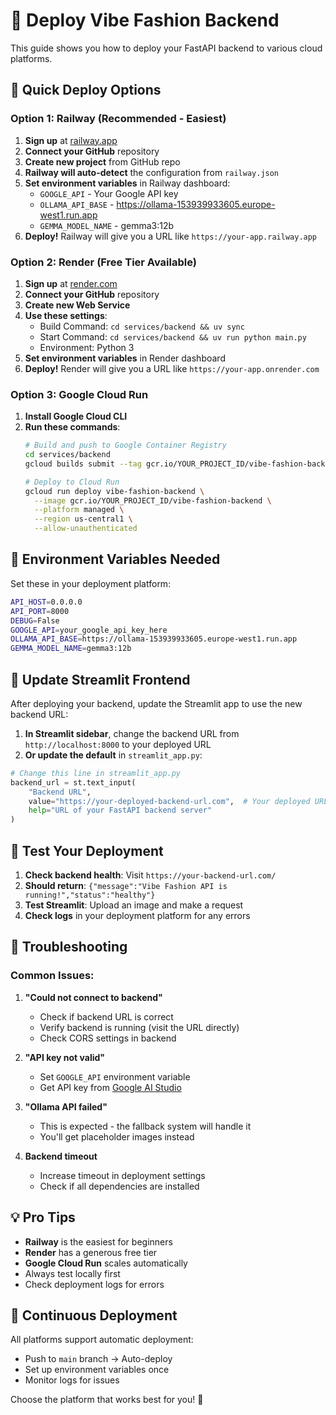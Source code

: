 # 🚀 Deploy Vibe Fashion Backend

This guide shows you how to deploy your FastAPI backend to various cloud platforms.

## 🎯 Quick Deploy Options

### Option 1: Railway (Recommended - Easiest)

1. **Sign up** at [railway.app](https://railway.app)
2. **Connect your GitHub** repository
3. **Create new project** from GitHub repo
4. **Railway will auto-detect** the configuration from `railway.json`
5. **Set environment variables** in Railway dashboard:
   - `GOOGLE_API` - Your Google API key
   - `OLLAMA_API_BASE` - https://ollama-153939933605.europe-west1.run.app
   - `GEMMA_MODEL_NAME` - gemma3:12b
6. **Deploy!** Railway will give you a URL like `https://your-app.railway.app`

### Option 2: Render (Free Tier Available)

1. **Sign up** at [render.com](https://render.com)
2. **Connect your GitHub** repository
3. **Create new Web Service**
4. **Use these settings**:
   - Build Command: `cd services/backend && uv sync`
   - Start Command: `cd services/backend && uv run python main.py`
   - Environment: Python 3
5. **Set environment variables** in Render dashboard
6. **Deploy!** Render will give you a URL like `https://your-app.onrender.com`

### Option 3: Google Cloud Run

1. **Install Google Cloud CLI**
2. **Run these commands**:
   ```bash
   # Build and push to Google Container Registry
   cd services/backend
   gcloud builds submit --tag gcr.io/YOUR_PROJECT_ID/vibe-fashion-backend
   
   # Deploy to Cloud Run
   gcloud run deploy vibe-fashion-backend \
     --image gcr.io/YOUR_PROJECT_ID/vibe-fashion-backend \
     --platform managed \
     --region us-central1 \
     --allow-unauthenticated
   ```

## 🔧 Environment Variables Needed

Set these in your deployment platform:

```bash
API_HOST=0.0.0.0
API_PORT=8000
DEBUG=False
GOOGLE_API=your_google_api_key_here
OLLAMA_API_BASE=https://ollama-153939933605.europe-west1.run.app
GEMMA_MODEL_NAME=gemma3:12b
```

## 📱 Update Streamlit Frontend

After deploying your backend, update the Streamlit app to use the new backend URL:

1. **In Streamlit sidebar**, change the backend URL from `http://localhost:8000` to your deployed URL
2. **Or update the default** in `streamlit_app.py`:

```python
# Change this line in streamlit_app.py
backend_url = st.text_input(
    "Backend URL",
    value="https://your-deployed-backend-url.com",  # Your deployed URL here
    help="URL of your FastAPI backend server"
)
```

## 🧪 Test Your Deployment

1. **Check backend health**: Visit `https://your-backend-url.com/`
2. **Should return**: `{"message":"Vibe Fashion API is running!","status":"healthy"}`
3. **Test Streamlit**: Upload an image and make a request
4. **Check logs** in your deployment platform for any errors

## 🚨 Troubleshooting

### Common Issues:

1. **"Could not connect to backend"**
   - Check if backend URL is correct
   - Verify backend is running (visit the URL directly)
   - Check CORS settings in backend

2. **"API key not valid"**
   - Set `GOOGLE_API` environment variable
   - Get API key from [Google AI Studio](https://aistudio.google.com/)

3. **"Ollama API failed"**
   - This is expected - the fallback system will handle it
   - You'll get placeholder images instead

4. **Backend timeout**
   - Increase timeout in deployment settings
   - Check if all dependencies are installed

## 💡 Pro Tips

- **Railway** is the easiest for beginners
- **Render** has a generous free tier
- **Google Cloud Run** scales automatically
- Always test locally first
- Check deployment logs for errors

## 🔄 Continuous Deployment

All platforms support automatic deployment:
- Push to `main` branch → Auto-deploy
- Set up environment variables once
- Monitor logs for issues

Choose the platform that works best for you! 🚀
